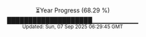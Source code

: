 <p align="center">
⏳Year Progress (68.29 %) <br>
████████████████████▁▁▁▁▁▁▁▁▁▁ <br>
<sub>Updated: Sun, 07 Sep 2025 06:29:45 GMT</sub>
</p>

